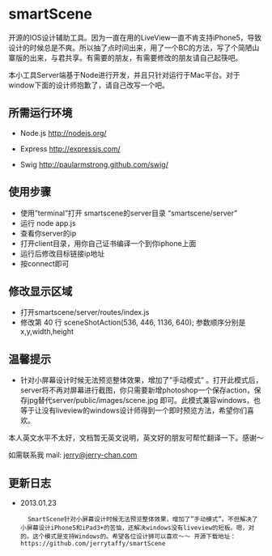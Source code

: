 smartScene
==========

开源的IOS设计辅助工具。因为一直在用的LiveView一直不肯支持iPhone5，导致设计的时候总是不爽。所以抽了点时间出来，用了一个BC的方法，写了个简陋山寨版的出来，与君共享。有需要的朋友，有需要修改的朋友请自己起筷吧。

本小工具Server端基于Node进行开发，并且只针对运行于Mac平台。对于window下面的设计师抱歉了，请自己改写一个吧。

## 所需运行环境

* Node.js
http://nodejs.org/

* Express
http://expressjs.com/

* Swig
http://paularmstrong.github.com/swig/

## 使用步骤
 * 使用”terminal”打开 smartscene的server目录 “smartscene/server”
 * 运行 node app.js 
 * 查看你server的ip
 * 打开client目录，用你自己证书编译一个到你iphone上面
 * 运行后修改目标链接ip地址
 * 按connect即可
 
## 修改显示区域
 * 打开smartscene/server/routes/index.js
 * 修改第 40 行 sceneShotAction(536, 446, 1136, 640);
参数顺序分别是x,y,width,height

## 温馨提示
* 针对小屏幕设计时候无法预览整体效果，增加了”手动模式” 。打开此模式后，server将不再对屏幕进行截图，你只需要新增photoshop一个保存action，保存jpg替代server/public/images/scene.jpg 即可。此模式兼容windows，也等于让没有liveview的windows设计师得到一个即时预览方法，希望你们喜欢。

本人英文水平不太好，文档暂无英文说明，英文好的朋友可帮忙翻译一下。感谢～

如需联系我
mail: jerry@jerry-chan.com


## 更新日志

* 2013.01.23

		SmartScene针对小屏幕设计时候无法预览整体效果，增加了”手动模式”。不但解决了小屏幕设计iPhone5和iPad3+的苦恼，还解决windows没有liveview的短板。嗯，对的。这个模式是支持Windows的。希望各位设计狮可以喜欢～～ 开源下载地址：https://github.com/jerrytaffy/smartScene